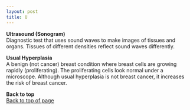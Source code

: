 ```yaml
---
layout: post
title: U
---
```


<a name="top"></a>

**Ultrasound (Sonogram)** \
Diagnostic test that uses sound waves to make images of tissues and organs. Tissues of different densities reflect sound waves differently.

**Usual Hyperplasia** \
A benign (not cancer) breast condition where breast cells are growing rapidly (proliferating). The proliferating cells look normal under a microscope. Although usual hyperplasia is not breast cancer, it increases the risk of breast cancer.


**Back to top** \
<a href="#top">Back to top of page</a>